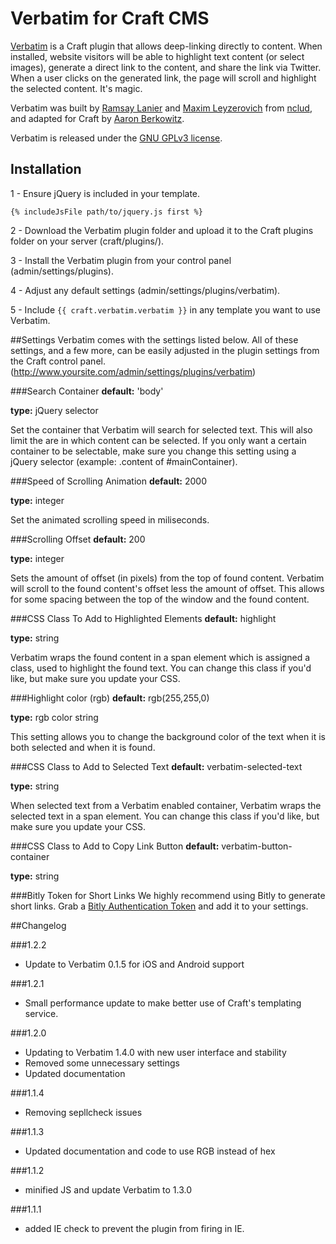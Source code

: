 Verbatim for Craft CMS
===========

[Verbatim](http://verbat.im/) is a Craft plugin that allows deep-linking directly to content. When installed, website visitors will be able to highlight text content (or select images), generate a direct link to the content, and share the link via Twitter. When a user clicks on the generated link, the page will scroll and highlight the selected content. It's magic.

Verbatim was built by [Ramsay Lanier](https://github.com/ramsaylanier) and [Maxim Leyzerovich](https://github.com/duqe) from [nclud](http://nclud.com), and adapted for Craft by [Aaron Berkowitz](https://github.com/aberkie).

Verbatim is released under the [GNU GPLv3 license](http://www.gnu.org/licenses/gpl.html). 

## Installation
1 - Ensure jQuery is included in your template.
```
{% includeJsFile path/to/jquery.js first %}
```
2 - Download the Verbatim plugin folder and upload it to the Craft plugins folder on your server (craft/plugins/).

3 - Install the Verbatim plugin from your control panel (admin/settings/plugins). 

4 - Adjust any default settings (admin/settings/plugins/verbatim).

5 - Include `{{ craft.verbatim.verbatim }}` in any template you want to use Verbatim.

##Settings
Verbatim comes with the settings listed below. All of these settings, and a few more, can be easily adjusted in the plugin settings from the Craft control panel. (http://www.yoursite.com/admin/settings/plugins/verbatim)

###Search Container
**default:** 'body'

**type:** jQuery selector

Set the container that Verbatim will search for selected text. This will also limit the are in which content can be selected. If you only want a certain container to be selectable, make sure you change this setting using a jQuery selector (example: .content of #mainContainer).

###Speed of Scrolling Animation
**default:** 2000

**type:** integer

Set the animated scrolling speed in miliseconds. 

###Scrolling Offset
**default:** 200

**type:** integer

Sets the amount of offset (in pixels) from the top of found content. Verbatim will scroll to the found content's offset less the amount of offset. This allows for some spacing between the top of the window and the found content.

###CSS Class To Add to Highlighted Elements
**default:** highlight

**type:** string

Verbatim wraps the found content in a span element which is assigned a class, used to highlight the found text. You can change this class if you'd like, but make sure you update your CSS.

###Highlight color (rgb)
**default:** rgb(255,255,0)

**type:** rgb color string

This setting allows you to change the background color of the text when it is both selected and when it is found.

###CSS Class to Add to Selected Text
**default:** verbatim-selected-text

**type:** string

When selected text from a Verbatim enabled container, Verbatim wraps the selected text in a span element. You can change this class if you'd like, but make sure you update your CSS.


###CSS Class to Add to Copy Link Button
**default:** verbatim-button-container

**type:** string

###Bitly Token for Short Links
We highly recommend using Bitly to generate short links. Grab a [Bitly Authentication Token](https://bitly.com/a/oauth_apps) and add it to your settings.


##Changelog

###1.2.2
* Update to Verbatim 0.1.5 for iOS and Android support

###1.2.1
* Small performance update to make better use of Craft's templating service.

###1.2.0
* Updating to Verbatim 1.4.0 with new user interface and stability
* Removed some unnecessary settings
* Updated documentation

###1.1.4
* Removing sepllcheck issues

###1.1.3
* Updated documentation and code to use RGB instead of hex

###1.1.2
* minified JS and update Verbatim to 1.3.0

###1.1.1
* added IE check to prevent the plugin from firing in IE.
